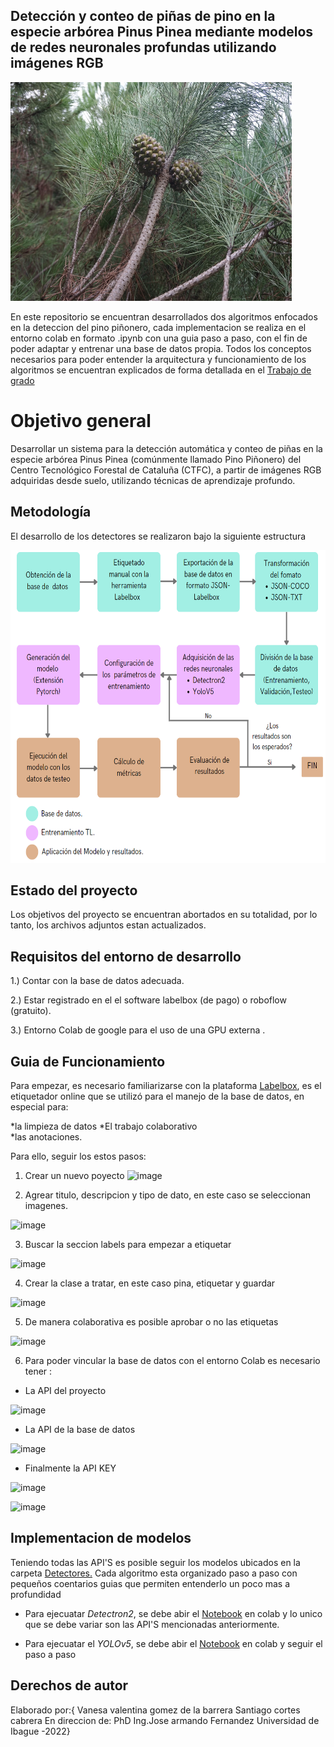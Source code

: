 ## Detección y conteo de piñas de pino en la especie arbórea Pinus Pinea mediante modelos de redes neuronales profundas utilizando imágenes RGB

<img src="/docs/piña.JPG" alt="fruto piña de pino" width="450" height="350" >

En este repositorio se encuentran desarrollados dos algoritmos enfocados en la deteccion del pino piñonero, cada implementacion se realiza en el entorno colab en formato .ipynb con una guia paso a paso, con el fin de poder adaptar y entrenar una base de datos propia.
Todos los conceptos necesarios para poder entender la arquitectura y funcionamiento de los algoritmos se encuentran explicados de forma detallada en el [Trabajo de grado](https://drive.google.com/drive/u/0/folders/1ysNZVxcO8uk-lPrIm44EVUN3KzarIR1B)

# Objetivo general

Desarrollar un sistema para la detección automática y conteo de piñas en la especie arbórea Pinus Pinea (comúnmente llamado Pino Piñonero) del Centro Tecnológico Forestal de Cataluña (CTFC), a partir de imágenes RGB adquiridas desde suelo, utilizando técnicas de aprendizaje profundo.


## Metodología
El desarrollo de los detectores se realizaron bajo la siguiente estructura

<img src="/docs/metodologia.png" alt="Metodologia" width="600" height="500">

## Estado del proyecto

Los objetivos del proyecto se encuentran abortados en su totalidad, por lo tanto, los archivos adjuntos estan actualizados.

## Requisitos del entorno de desarrollo

1.) Contar con la base de datos adecuada.

2.) Estar registrado en el el software labelbox (de pago) o roboflow (gratuito).

3.) Entorno Colab de google para el uso de una GPU externa .

## Guia de Funcionamiento

Para empezar, es necesario familiarizarse con la plataforma [Labelbox](https://labelbox.com/), es el etiquetador online que se utilizó para el manejo de la base de datos, en especial para:

*la limpieza de datos
*El trabajo colaborativo  
*las anotaciones. 

Para ello, seguir los estos pasos:

1. Crear un nuevo poyecto
![image](https://user-images.githubusercontent.com/58084716/186775967-96fb58bb-a49e-4f13-9d99-e1ec6cdfa045.png)

2. Agrear titulo, descripcion y tipo de dato, en este caso se seleccionan imagenes. 

![image](https://user-images.githubusercontent.com/58084716/186776305-4f90a0d2-e738-49d5-a586-a6d82fa7bc45.png)

3. Buscar la seccion labels para empezar a etiquetar

![image](https://user-images.githubusercontent.com/58084716/186776478-4b028a45-a17f-4cc7-acde-9de72d8b4bd3.png)

4. Crear la clase a tratar, en este caso pina, etiquetar y guardar

![image](https://user-images.githubusercontent.com/58084716/186776970-ac354398-2785-4206-8632-28849c1f0156.png)

5. De manera colaborativa es posible aprobar o no las etiquetas

![image](https://user-images.githubusercontent.com/58084716/186777070-2c8236d2-fa41-495f-ad83-4507ba77ca75.png)

6. Para poder vincular la base de datos con el entorno Colab es necesario tener :
 
 * La API del proyecto 
 
![image](https://user-images.githubusercontent.com/58084716/186777353-e523ce28-41e0-4f7c-ab18-600375e09e3d.png)

 * La API de la base de datos
 
![image](https://user-images.githubusercontent.com/58084716/186777443-663abbc5-d2aa-490d-bed2-e5e47cec0ea2.png)

 * Finalmente la API KEY

![image](https://user-images.githubusercontent.com/58084716/186777601-04ef7a27-00af-4896-a246-07ccfcd07e88.png)

![image](https://user-images.githubusercontent.com/58084716/186777763-3695acd3-6516-4be7-bea4-c4b104664afb.png)

## Implementacion de modelos

Teniendo todas las API'S es posible seguir los modelos ubicados en la carpeta [Detectores.](https://github.com/Tesis-deteccion-y-conteo-de-pinas/Detectores-pina-de-pino/tree/main/Detectores) Cada algoritmo esta organizado paso a paso con pequeños coentarios guias que permiten entenderlo un poco mas a profundidad

* Para ejecuatar *Detectron2*, se debe abir el [Notebook](https://github.com/Tesis-deteccion-y-conteo-de-pinas/Detectores-pina-de-pino/blob/main/Detectores/Detectron2.ipynb) en colab y lo unico que se debe variar son las API'S mencionadas anteriormente.

* Para ejecuatar el *YOLOv5*, se debe abir el [Notebook](https://github.com/Tesis-deteccion-y-conteo-de-pinas/Detectores-pina-de-pino/blob/main/Detectores/YOLOv5.ipynb) en colab y seguir el paso a paso 

## Derechos de autor 
Elaborado por:{
Vanesa valentina gomez de la barrera
Santiago cortes cabrera
En direccion de:
PhD Ing.Jose armando Fernandez
Universidad de Ibague -2022}






